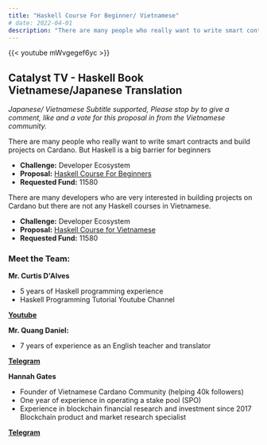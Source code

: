 ```yaml
---
title: "Haskell Course For Beginner/ Vietnamese"
# date: 2022-04-01
description: "There are many people who really want to write smart contracts and build projects on Cardano. But Haskell is a big barrier for beginners"
---
```

{{<  youtube mWvgegef6yc >}}

## Catalyst TV - Haskell Book Vietnamese/Japanese Translation

*Japanese/ Vietnamese Subtitle supported, Please stop by to give a comment, like and a vote for this proposal in from the Vietnamese community.*

There are many people who really want to write smart contracts and build projects on Cardano. But Haskell is a big barrier for beginners

- **Challenge:** Developer Ecosystem
- **Proposal:** [Haskell Course For Beginners](https://cardano.ideascale.com/c/idea/399961)
- **Requested Fund:** 11580

There are many developers who are very interested in building projects on Cardano but there are not any Haskell courses in Vietnamese.

- **Challenge:** Developer Ecosystem
- **Proposal:** [Haskell Course for Vietnamese](https://cardano.ideascale.com/c/idea/399969)
- **Requested Fund:** 11580

### Meet the Team:

**Mr. Curtis D'Alves**

- 5 years of Haskell programming experience
- Haskell Programming Tutorial Youtube Channel

[**Youtube**](https://www.youtube.com/watch?v=et1WeaZlQm0)

**Mr. Quang Daniel:**
- 7 years of experience as an English teacher and translator

[**Telegram**](https://t.me/quangdaniel)

**Hannah Gates**

- Founder of Vietnamese Cardano Community (helping 40k followers)
- One year of experience in operating a stake pool (SPO)
- Experience in blockchain financial research and investment since 2017 Blockchain product and market research specialist

[**Telegram**](https://t.me/hannahgates)
